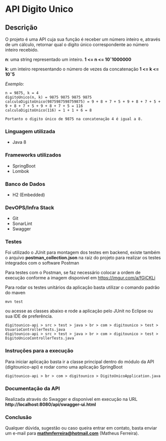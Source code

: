 # API Digito Unico

## Descrição

O projeto é uma API cuja sua função é receber um número inteiro e, através de um cálculo, retornar qual o digito único correspondente ao número inteiro recebido.

**n**: uma string representado um inteiro. **1 <= n <= 10ˆ1000000**

**k**: um inteiro representando o número de vezes da concatenação **1 <= k <= 10ˆ5**

*Exemplo:*

```
n = 9875, k = 4
digitoUnico(n, k) = 9875 9875 9875 9875
calculoDigitoUnico(9875987598759875) = 9 + 8 + 7 + 5 + 9 + 8 + 7 + 5 + 9 + 8 + 7 + 5 + 9 + 8 + 7 + 5 = 116
calculoDigitoUnico(116) = 1 + 1 + 6 = 8

Portanto o digito único de 9875 na concatenação 4 é igual a 8.
```
### Linguagem utilizada

- Java 8

### Frameworks utilizados

- SpringBoot
- Lombok

### Banco de Dados

- H2 (Embedded)

### DevOPS/Infra Stack

- Git
- SonarLint
- Swagger

### Testes

Foi utilizado o JUnit para montagem dos testes em backend, existe também o arquivo **postman_collection.json** na raiz do projeto para realizar os testes integrados com o software Postman

Para testes com o Postman, se faz necessário colocar a ordem de execução conforme a imagem disponivel em https://imgur.com/a/fGjCKLi

Para rodar os testes unitários da aplicação basta utilizar o comando padrão do maven

```
mvn test
```

ou acesse as classes abaixo e rode a aplicação pelo JUnit no Eclipse ou sua IDE de preferência.

```
digitounico-api > src > test > java > br > com > digitounico > test > UsuarioControllerTests.java
digitounico-api > src > test > java > br > com > digitounico > test > DigitoUnicoControllerTests.java
```

### Instruções para a execução

Para iniciar aplicação basta ir a classe principal dentro do módulo da API (digitounico-api) e rodar como uma aplicação SpringBoot

```
digitounico-api > br > com > digitounico > DigitoUnicoApplication.java
```

### Documentação da API

Realizada através do Swagger e disponível em execução na URL **http://localhost:8080/api/swagger-ui.html**


### Conclusão

Qualquer dúvida, sugestão ou caso queira entrar em contato, basta enviar um e-mail para **mathmferreira@hotmail.com** (Matheus Ferreira). 
